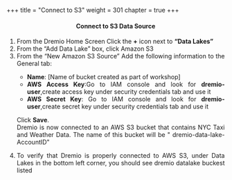 +++
title = "Connect to S3"
weight = 301
chapter = true
+++

<center><h4>Connect to S3 Data Source </h4></center>

<div style="text-align: justify">
  <ol>
          <li>From the Dremio Home Screen Click the <b>+</b> icon next to <b>“Data Lakes”</b></li>
          <li> From the “Add Data Lake” box, click Amazon S3</li>
          <li>From the  “New Amazon S3 Source” Add the following information to the General tab:</li>
<ul>
           <li> <b> Name</b>: [Name of bucket created as part of workshop]</li> 
            <li>  <b> AWS Access Key</b>:Go to IAM console and look for <b>dremio-user</b>,create access key under security credentials tab and use it</li> 
            <li>  <b> AWS Secret Key</b>: Go to IAM console and look for <b>dremio-user</b>,create secret key under security credentials tab and use it </li> 
              </ul>


Click <b>Save</b>.
<br/>
 Dremio is now connected to an AWS S3 bucket that contains NYC Taxi and Weather Data. The name of this bucket will be " dremio-data-lake-AccountID"
<li> To verify that Dremio is properly connected to AWS S3, under Data Lakes in the bottom left corner, you should see dremio datalake buckest listed </li>
</ol>

              



      
</div>